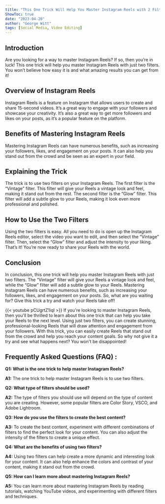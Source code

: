 ```yaml
---
title: "This One Trick Will Help You Master Instagram Reels with 2 Filters - You Won't Believe What Happens Next!"
ShowToc: true 
date: "2023-04-20"
author: "George Witt" 
tags: [Social Media, Video Editing]
---
```

## Introduction

Are you looking for a way to master Instagram Reels? If so, then you’re in luck! This one trick will help you master Instagram Reels with just two filters. You won’t believe how easy it is and what amazing results you can get from it!

## Overview of Instagram Reels

Instagram Reels is a feature on Instagram that allows users to create and share 15-second videos. It’s a great way to engage with your followers and showcase your creativity. It’s also a great way to get more followers and likes on your posts, as it’s a popular feature on the platform.

## Benefits of Mastering Instagram Reels

Mastering Instagram Reels can have numerous benefits, such as increasing your followers, likes, and engagement on your posts. It can also help you stand out from the crowd and be seen as an expert in your field.

## Explaining the Trick

The trick is to use two filters on your Instagram Reels. The first filter is the “Vintage” filter. This filter will give your Reels a vintage look and feel, making it stand out from the rest. The second filter is the “Glow” filter. This filter will add a subtle glow to your Reels, making it look even more professional and polished.

## How to Use the Two Filters

Using the two filters is easy. All you need to do is open up the Instagram Reels editor, select the video you want to edit, and then select the “Vintage” filter. Then, select the “Glow” filter and adjust the intensity to your liking. That’s it! You’re now ready to share your Reels with the world.

## Conclusion

In conclusion, this one trick will help you master Instagram Reels with just two filters. The “Vintage” filter will give your Reels a vintage look and feel, while the “Glow” filter will add a subtle glow to your Reels. Mastering Instagram Reels can have numerous benefits, such as increasing your followers, likes, and engagement on your posts. So, what are you waiting for? Give this trick a try and watch your Reels take off!

{{< youtube pCUgrtZ1iqI >}} 
If you're looking to master Instagram Reels, then you'll be thrilled to learn about this one trick that can help you take your Reels to the next level. Using just two filters, you can create stunning, professional-looking Reels that will draw attention and engagement from your followers. With this trick, you can easily create Reels that stand out from the crowd and help you reach your content goals. So why not give it a try and see what happens next? You won't be disappointed!

## Frequently Asked Questions (FAQ) :
**Q1: What is the one trick to help master Instagram Reels?**

**A1:** The one trick to help master Instagram Reels is to use two filters.

**Q2: What type of filters should be used?**

**A2:** The type of filters you should use will depend on the type of content you are creating. However, some popular filters are Color Story, VSCO, and Adobe Lightroom.

**Q3: How do you use the filters to create the best content?**

**A3:** To create the best content, experiment with different combinations of filters to find the perfect look for your content. You can also adjust the intensity of the filters to create a unique effect.

**Q4: What are the benefits of using two filters?**

**A4:** Using two filters can help create a more dynamic and interesting look for your content. It can also help enhance the colors and contrast of your content, making it stand out from the crowd.

**Q5: How can I learn more about mastering Instagram Reels?**

**A5:** You can learn more about mastering Instagram Reels by reading tutorials, watching YouTube videos, and experimenting with different filters and techniques.


